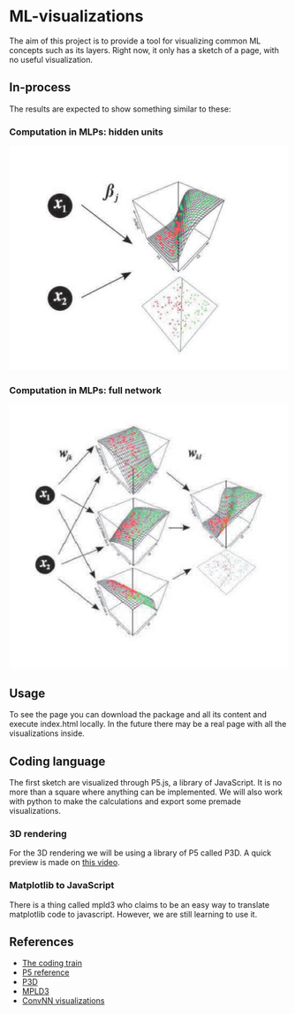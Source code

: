 # ML-visualizations

The aim of this project is to provide a tool for visualizing common ML concepts such as its layers. Right now, it only has a sketch of a page, with no useful visualization. 

## In-process

The results are expected to show something similar to these:

### Computation in MLPs: hidden units

![alt text](https://github.com/Jerry-Master/ML-visualizations/blob/master/Ex2.png "First example")

### Computation in MLPs: full network

![alt text](https://github.com/Jerry-Master/ML-visualizations/blob/master/Ex1.png "Second example")

## Usage

To see the page you can download the package and all its content and execute index.html locally. In the future there may be a real page with all the visualizations inside. 

## Coding language

The first sketch are visualized through P5.js, a library of JavaScript. It is no more than a square where anything can be implemented. We will also work with python to make the calculations and export some premade visualizations.

### 3D rendering

For the 3D rendering we will be using a library of P5 called P3D. A quick preview is made on [this video](https://www.youtube.com/watch?v=p4Iz0XJY-Qk).

### Matplotlib to JavaScript

There is a thing called mpld3 who claims to be an easy way to translate matplotlib code to javascript. However, we are still learning to use it.

## References

* [The coding train](https://thecodingtrain.com/)
* [P5 reference](https://p5js.org/reference/)
* [P3D](https://processing.org/tutorials/p3d/)
* [MPLD3](https://mpld3.github.io/)
* [ConvNN visualizations](https://cs.stanford.edu/people/karpathy/convnetjs/)
